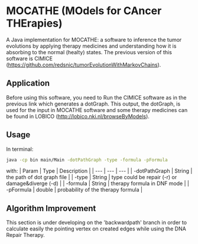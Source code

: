 # MOCATHE (MOdels for CAncer THErapies)


A Java implementation for MOCATHE: a software to inference the tumor evolutions by applying therapy medicines and understanding how it is absorbing to the normal (healty) states. The previous version of this software is CIMICE (https://github.com/redsnic/tumorEvolutionWithMarkovChains).


## Application
Before using this software, you need to Run the CIMICE software as in the previous link which generates a dotGraph.
This output, the dotGraph, is used for the input in MOCATHE software and some therapy medicines can be found in LOBICO (http://lobico.nki.nl/browseByModels).


## Usage

In terminal:
```bash
java -cp bin main/Main -dotPathGraph -type -formula -pFormula
```

with:
| Param | Type | Description |
| --- | --- | --- |
| -dotPathGraph | String | the path of dot graph file |
| -type | String | type could be repair (-r) or damage&diverge (-d) |
| -formula | String | therapy formula in DNF mode |
| -pFormula | double | probability of the therapy formula |

## Algorithm Improvement
This section is under developing on the 'backwardpath' branch in order to calculate easily the pointing vertex on created edges while using the DNA Repair Therapy.
